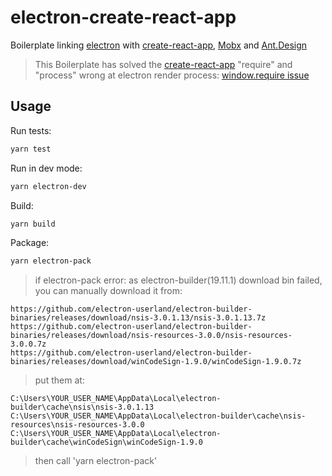 # electron-create-react-app

Boilerplate linking [electron](http://electron.atom.io/) with [create-react-app](https://github.com/facebookincubator/create-react-app), [Mobx](https://github.com/mobxjs/mobx) and [Ant.Design](https://github.com/ant-design/ant-design)

> This Boilerplate has solved the [create-react-app](https://github.com/facebookincubator/create-react-app) "require" and "process" wrong at electron render process: [window.require issue](https://github.com/electron/electron/issues/7300)

## Usage

Run tests:
```bash
yarn test
```

Run in dev mode:
```bash
yarn electron-dev
```

Build:
```bash
yarn build
```

Package:
```bash
yarn electron-pack
```
> if electron-pack error: as electron-builder(19.11.1) download bin failed, you can manually download it from:

```
https://github.com/electron-userland/electron-builder-binaries/releases/download/nsis-3.0.1.13/nsis-3.0.1.13.7z
https://github.com/electron-userland/electron-builder-binaries/releases/download/nsis-resources-3.0.0/nsis-resources-3.0.0.7z
https://github.com/electron-userland/electron-builder-binaries/releases/download/winCodeSign-1.9.0/winCodeSign-1.9.0.7z
```

> put them at:

```
C:\Users\YOUR_USER_NAME\AppData\Local\electron-builder\cache\nsis\nsis-3.0.1.13
C:\Users\YOUR_USER_NAME\AppData\Local\electron-builder\cache\nsis-resources\nsis-resources-3.0.0
C:\Users\YOUR_USER_NAME\AppData\Local\electron-builder\cache\winCodeSign\winCodeSign-1.9.0
```

> then call 'yarn electron-pack'

